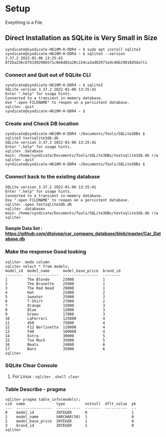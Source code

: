 # Setup

Eveything is a File.

## Direct Installation as SQLite is Very Small in Size

```
syndicate@syndicate-H610M-H-DDR4 ~ $ sudo apt install sqlite3
syndicate@syndicate-H610M-H-DDR4 ~ $ sqlite3 --version
3.37.2 2022-01-06 13:25:41 872ba256cbf61d9290b571c0e6d82a20c224ca3ad82971edc46b29818d5dalt1
```

### Connect and Quit out of SQLite CLI

```
syndicate@syndicate-H610M-H-DDR4 ~ $ sqlite3
SQLite version 3.37.2 2022-01-06 13:25:41
Enter ".help" for usage hints.
Connected to a transient in-memory database.
Use ".open FILENAME" to reopen on a persistent database.
sqlite> .quit
syndicate@syndicate-H610M-H-DDR4 ~ $ 
```


### Create and Check DB location


```
syndicate@syndicate-H610M-H-DDR4 ~/Documents/Tools/SQLite3DBs $ sqlite3 testsqlite3db.db
SQLite version 3.37.2 2022-01-06 13:25:41
Enter ".help" for usage hints.
sqlite> .database
main: /home/syndicate/Documents/Tools/SQLite3DBs/testsqlite3db.db r/w
sqlite> .quit
syndicate@syndicate-H610M-H-DDR4 ~/Documents/Tools/SQLite3DBs $ 
```

### Connect back to the existing database

```
SQLite version 3.37.2 2022-01-06 13:25:41
Enter ".help" for usage hints.
Connected to a transient in-memory database.
Use ".open FILENAME" to reopen on a persistent database.
sqlite> .open testsqlite3db.db
sqlite> .databases
main: /home/syndicate/Documents/Tools/SQLite3DBs/testsqlite3db.db r/w
sqlite> 
```
#### Sample Data Set : https://github.com/dtaivpp/car_company_database/blob/master/Car_Database.db

### Make the response Good looking

```
sqlite> .mode column
sqlite> select * from models;
model_id  model_name      model_base_price  brand_id
--------  --------------  ----------------  --------
1         The Blonde      23000             1       
2         The Brunette    25000             1       
3         The Red Head    29000             1       
4         Hat             22000             2       
5         Sweater         25000             2       
6         T-Shirt         27000             2       
7         Orange          15000             3       
8         Blue            12000             3       
9         Green           17000             3       
10        LaFerrari       125000            4       
11        450             75000             4       
12        F12 Berlinetta  110000            4       
13        F40             100000            4       
14        Extra           30000             5       
15        Too Much        35000             5       
16        Beats           24000             6       
17        Bars            35000             6       
sqlite>
```

### SQLite Clear Console

1. For Linux : `sqlite> .shell clear`


### Table Describe - pragma

```
sqlite> pragma table_info(models);
cid  name              type         notnull  dflt_value  pk
---  ----------------  -----------  -------  ----------  --
0    model_id          INTEGER      0                    1 
1    model_name        VARCHAR(50)  1                    0 
2    model_base_price  INTEGER      1                    0 
3    brand_id          INTEGER      1                    0 
sqlite> 
```
